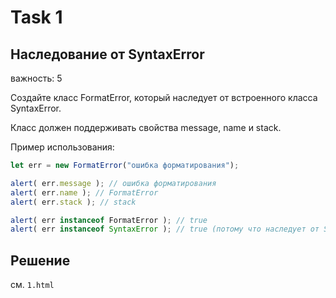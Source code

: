 # Task 1
## Наследование от SyntaxError
важность: 5

Создайте класс FormatError, который наследует от встроенного класса SyntaxError.

Класс должен поддерживать свойства message, name и stack.

Пример использования:
```js
let err = new FormatError("ошибка форматирования");

alert( err.message ); // ошибка форматирования
alert( err.name ); // FormatError
alert( err.stack ); // stack

alert( err instanceof FormatError ); // true
alert( err instanceof SyntaxError ); // true (потому что наследует от SyntaxError)
```
## Решение
см. `1.html`
